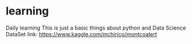 # learning
Daily learning
This is just a basic things about python and Data Science
DataSet link:  https://www.kaggle.com/mchirico/montcoalert
